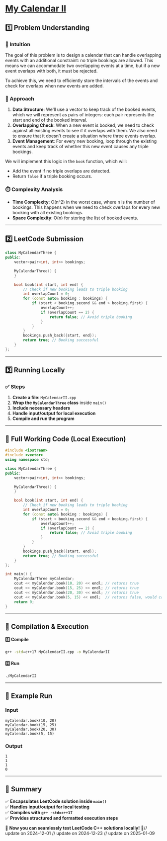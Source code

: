 # **[My Calendar II](https://leetcode.com/problems/my-calendar-ii/description/)**  

## **1️⃣ Problem Understanding**  
### **📌 Intuition**  
The goal of this problem is to design a calendar that can handle overlapping events with an additional constraint: no triple bookings are allowed. This means we can accommodate two overlapping events at a time, but if a new event overlaps with both, it must be rejected.

To achieve this, we need to efficiently store the intervals of the events and check for overlaps when new events are added. 

### **🚀 Approach**  
1. **Data Structure**: We'll use a vector to keep track of the booked events, which we will represent as pairs of integers: each pair represents the start and end of the booked interval.
2. **Overlapping Check**: When a new event is booked, we need to check against all existing events to see if it overlaps with them. We also need to ensure that it doesn't create a situation where three events overlap.
3. **Event Management**: For every new booking, loop through the existing events and keep track of whether this new event causes any triple bookings.

We will implement this logic in the `book` function, which will:
- Add the event if no triple overlaps are detected.
- Return `false` if a triple booking occurs.

### **⏱️ Complexity Analysis**  
- **Time Complexity**: O(n^2) in the worst case, where n is the number of bookings. This happens when we need to check overlaps for every new booking with all existing bookings.
- **Space Complexity**: O(n) for storing the list of booked events.

---  

## **2️⃣ LeetCode Submission**  
```cpp
class MyCalendarThree {
public:
    vector<pair<int, int>> bookings;

    MyCalendarThree() {
    }

    bool book(int start, int end) {
        // Check if new booking leads to triple booking
        int overlapCount = 0;
        for (const auto& booking : bookings) {
            if (start < booking.second && end > booking.first) {
                overlapCount++;
                if (overlapCount == 2) {
                    return false; // Avoid triple booking
                }
            }
        }
        bookings.push_back({start, end});
        return true; // Booking successful
    }
};
```

---  

## **3️⃣ Running Locally**  
### **✅ Steps**  
1. **Create a file**: `MyCalendarII.cpp`  
2. **Wrap the `MyCalendarThree` class** inside `main()`  
3. **Include necessary headers**  
4. **Handle input/output for local execution**  
5. **Compile and run the program**  

---  

## **📝 Full Working Code (Local Execution)**  
```cpp
#include <iostream>
#include <vector>
using namespace std;

class MyCalendarThree {
public:
    vector<pair<int, int>> bookings;

    MyCalendarThree() {
    }

    bool book(int start, int end) {
        // Check if new booking leads to triple booking
        int overlapCount = 0;
        for (const auto& booking : bookings) {
            if (start < booking.second && end > booking.first) {
                overlapCount++;
                if (overlapCount == 2) {
                    return false; // Avoid triple booking
                }
            }
        }
        bookings.push_back({start, end});
        return true; // Booking successful
    }
};

int main() {
    MyCalendarThree myCalendar;
    cout << myCalendar.book(10, 20) << endl; // returns true
    cout << myCalendar.book(15, 25) << endl; // returns true
    cout << myCalendar.book(20, 30) << endl; // returns true
    cout << myCalendar.book(5, 15) << endl;  // returns false, would create a triple booking
    return 0;
}
```  

---  

## **🔧 Compilation & Execution**  
#### **1️⃣ Compile**  
```bash
g++ -std=c++17 MyCalendarII.cpp -o MyCalendarII
```  

#### **2️⃣ Run**  
```bash
./MyCalendarII
```  

---  

## **🎯 Example Run**  
### **Input**  
```
myCalendar.book(10, 20)
myCalendar.book(15, 25)
myCalendar.book(20, 30)
myCalendar.book(5, 15)
```  
### **Output**  
```
1
1
1
0
```  

---  

## **📌 Summary**  
✅ **Encapsulates LeetCode solution inside `main()`**  
✅ **Handles input/output for local testing**  
✅ **Compiles with `g++ -std=c++17`**  
✅ **Provides structured and formatted execution steps**  

🚀 **Now you can seamlessly test LeetCode C++ solutions locally!** 🚀// update on 2024-12-01
// update on 2024-12-23
// update on 2025-01-09
